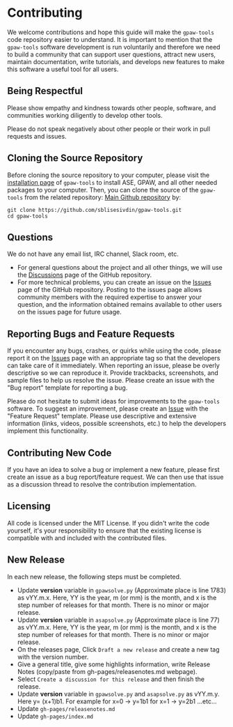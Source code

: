 Contributing
============

We welcome contributions and hope this guide will make the `gpaw-tools` code repository easier to understand. It is important to mention that the `gpaw-tools` software development is run voluntarily and therefore we need to build a community that can support user questions, attract new users, maintain documentation, write tutorials, and develops new features to make this software a useful tool for all users.

Being Respectful
----------------
Please show empathy and kindness towards other people, software, and communities working diligently to develop other tools.

Please do not speak negatively about other people or their work in pull requests and issues.

Cloning the Source Repository
-----------------------------

Before cloning the source repository to your computer, please visit the [installation page](https://sblisesivdin.github.io/gpaw-tools/installation/) of `gpaw-tools` to install ASE, GPAW, and all other needed packages to your computer. Then, you can clone the source of the `gpaw-tools` from the related repository:
[Main Github repository](https://github.com/sblisesivdin/gpaw-tools) by:

    git clone https://github.com/sblisesivdin/gpaw-tools.git
    cd gpaw-tools

Questions
---------

We do not have any email list, IRC channel, Slack room, etc. 
* For general questions about the project and all other things, we will use the [Discussions](https://github.com/sblisesivdin/gpaw-tools/discussions) page of the GitHub repository. 
* For more technical problems, you can create an issue on the [Issues](https://github.com/sblisesivdin/gpaw-tools/issues) page of the GitHub repository. Posting to the issues page allows community members with the required expertise to answer your question, and the information obtained remains available to other users on the issues page for future usage.

Reporting Bugs and Feature Requests
-----------------------------------

If you encounter any bugs, crashes, or quirks while using the code, please report it on the [Issues](https://github.com/sblisesivdin/gpaw-tools/issues) page with an appropriate tag so that the developers can take care of it immediately. When reporting an issue, please be overly descriptive so we can reproduce it. Provide trackbacks, screenshots, and sample files to help us resolve the issue. Please create an issue with the "Bug report" template for reporting a bug.

Please do not hesitate to submit ideas for improvements to the `gpaw-tools` software. To suggest an improvement, please create an [Issue](https://github.com/sblisesivdin/gpaw-tools/issues) with the "Feature Request" template. Please use descriptive and extensive information (links, videos, possible screenshots, etc.) to help the developers implement this functionality.

Contributing New Code
---------------------
If you have an idea to solve a bug or implement a new feature, please first create an issue as a bug report/feature request. We can then use that issue as a discussion thread to resolve the contribution implementation.

Licensing
---------

All code is licensed under the MIT License. If you didn't write the code yourself, it's your responsibility to ensure that the existing license is compatible with and included with the contributed files.

New Release
-----------

In each new release, the following steps must be completed.
- Update __version__ variable in `gpawsolve.py` (Approximate place is line 1783) as vYY.m.x. Here, YY is the year, m (or mm) is the month, and x is the step number of releases for that month. There is no minor or major release.
- Update __version__ variable in `asapsolve.py` (Approximate place is line 77) as vYY.m.x. Here, YY is the year, m (or mm) is the month, and x is the step number of releases for that month. There is no minor or major release.
- On the releases page, Click `Draft a new release` and create a new tag with the version number.
- Give a general title, give some highlights information, write Release Notes (copy/paste from gh-pages/releasenotes.md webpage).
- Select `Create a discussion for this release` and then finish the release.
- Update __version__ variable in `gpawsolve.py` and `asapsolve.py` as vYY.m.y. Here y= (x+1)b1. For example for x=0 -> y=1b1 for x=1 -> y=2b1 ...etc...
- Update `gh-pages/releasenotes.md`
- Update `gh-pages/index.md`
